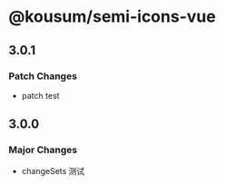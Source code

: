 # @kousum/semi-icons-vue

## 3.0.1

### Patch Changes

-   patch test

## 3.0.0

### Major Changes

-   changeSets 测试
